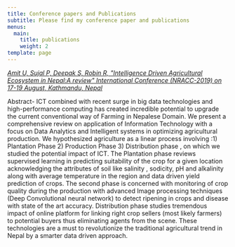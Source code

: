 ```yaml
---
title: Conference papers and Publications
subtitle: Please find my conference paper and publications
menus:
  main:
    title: publications
    weight: 2
template: page
---
```

[_Amit U, Sujal P, Deepak S, Robin R, "Intelligence Driven Agricultural Ecosystem in Nepal:A review" International Conference (NRACC-2019) on 17-19 August, Kathmandu, Nepal_](https://www.researchgate.net/publication/335489597_Intelligence_driven_Agricultural_Ecosystem_A_Review)

Abstract- ICT combined with recent surge in big data technologies and high-performance computing has created incredible potential to upgrade the current conventional way of Farming in Nepalese Domain. We present a comprehensive review on application of Information Technology with a focus on Data Analytics and Intelligent systems in optimizing agricultural production. We hypothesized agriculture as a linear process involving :1) Plantation Phase 2) Production Phase 3) Distribution phase , on which we studied the potential impact of ICT. The Plantation phase reviews supervised learning in predicting suitability of the crop for a given location acknowledging the attributes of soil like salinity , sodicity, pH and alkalinity along with average temperature in the region and data driven yield prediction of crops. The second phase is concerned with monitoring of crop quality during the production with advanced Image processing techniques (Deep Convolutional neural network) to detect ripening in crops and disease with state of the art accuracy. Distribution phase studies tremendous impact of online platform for linking right crop sellers (most likely farmers) to potential buyers thus eliminating agents from the scene. These technologies are a must to revolutionize the traditional agricultural trend in Nepal by a smarter data driven approach.
